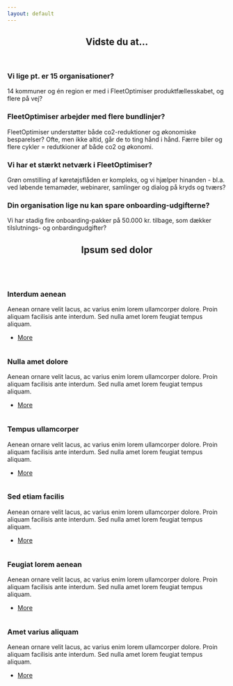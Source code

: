 ```yaml
---
layout: default
---
```


<!-- Section -->
<section>
	<header class="major">
		<h2>Vidste du at...</h2>
	</header>
	<div class="features">
		<article>
			<span class="icon fa-users"></span>
			<div class="content">
				<h3>Vi lige pt. er 15 organisationer?</h3>
				<p>14 kommuner og én region er med i FleetOptimiser produktfællesskabet, og flere på vej?</p>
			</div>
		</article>
		<article>
			<span class="icon fa-leaf"></span>
			<div class="content">
				<h3>FleetOptimiser arbejder med flere bundlinjer?</h3>
				<p>FleetOptimiser understøtter både co2-reduktioner og økonomiske besparelser? Ofte, men ikke altid, går de to ting hånd i hånd. Færre biler og flere cykler = redutkioner af både co2 og økonomi.</p>
			</div>
		</article>
		<article>
			<span class="icon fa-group"></span>
			<div class="content">
				<h3>Vi har et stærkt netværk i FleetOptimiser?</h3>
				<p>Grøn omstilling af køretøjsflåden er kompleks, og vi hjælper hinanden - bl.a. ved løbende temamøder, webinarer, samlinger og dialog på kryds og tværs?</p>
			</div>
		</article>
		<article>
			<span class="icon fa-money"></span>
			<div class="content">
				<h3>Din organisation lige nu kan spare onboarding-udgifterne?</h3>
				<p>Vi har stadig fire onboarding-pakker på 50.000 kr. tilbage, som dækker tilslutnings- og onbardingudgifter? </p>
			</div>
		</article>
	</div>
</section>

<!-- Section -->
<section>
	<header class="major">
		<h2>Ipsum sed dolor</h2>
	</header>
	<div class="posts">
		<article>
			<a href="#" class="image"><img src="assets/images/pic01.jpg" alt="" /></a>
			<h3>Interdum aenean</h3>
			<p>Aenean ornare velit lacus, ac varius enim lorem ullamcorper dolore. Proin aliquam facilisis ante interdum. Sed nulla amet lorem feugiat tempus aliquam.</p>
			<ul class="actions">
				<li><a href="#" class="button">More</a></li>
			</ul>
		</article>
		<article>
			<a href="#" class="image"><img src="assets/images/pic02.jpg" alt="" /></a>
			<h3>Nulla amet dolore</h3>
			<p>Aenean ornare velit lacus, ac varius enim lorem ullamcorper dolore. Proin aliquam facilisis ante interdum. Sed nulla amet lorem feugiat tempus aliquam.</p>
			<ul class="actions">
				<li><a href="#" class="button">More</a></li>
			</ul>
		</article>
		<article>
			<a href="#" class="image"><img src="assets/images/pic03.jpg" alt="" /></a>
			<h3>Tempus ullamcorper</h3>
			<p>Aenean ornare velit lacus, ac varius enim lorem ullamcorper dolore. Proin aliquam facilisis ante interdum. Sed nulla amet lorem feugiat tempus aliquam.</p>
			<ul class="actions">
				<li><a href="#" class="button">More</a></li>
			</ul>
		</article>
		<article>
			<a href="#" class="image"><img src="assets/images/pic04.jpg" alt="" /></a>
			<h3>Sed etiam facilis</h3>
			<p>Aenean ornare velit lacus, ac varius enim lorem ullamcorper dolore. Proin aliquam facilisis ante interdum. Sed nulla amet lorem feugiat tempus aliquam.</p>
			<ul class="actions">
				<li><a href="#" class="button">More</a></li>
			</ul>
		</article>
		<article>
			<a href="#" class="image"><img src="assets/images/pic05.jpg" alt="" /></a>
			<h3>Feugiat lorem aenean</h3>
			<p>Aenean ornare velit lacus, ac varius enim lorem ullamcorper dolore. Proin aliquam facilisis ante interdum. Sed nulla amet lorem feugiat tempus aliquam.</p>
			<ul class="actions">
				<li><a href="#" class="button">More</a></li>
			</ul>
		</article>
		<article>
			<a href="#" class="image"><img src="assets/images/pic06.jpg" alt="" /></a>
			<h3>Amet varius aliquam</h3>
			<p>Aenean ornare velit lacus, ac varius enim lorem ullamcorper dolore. Proin aliquam facilisis ante interdum. Sed nulla amet lorem feugiat tempus aliquam.</p>
			<ul class="actions">
				<li><a href="#" class="button">More</a></li>
			</ul>
		</article>
	</div>
</section>






